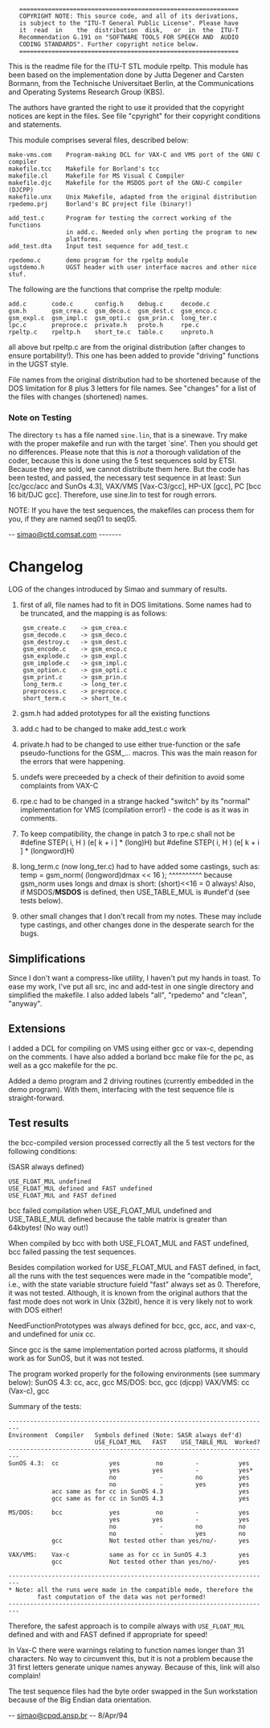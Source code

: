        =============================================================
       COPYRIGHT NOTE: This source code, and all of its derivations,
       is subject to the "ITU-T General Public License". Please have
       it  read  in    the  distribution  disk,   or  in  the  ITU-T
       Recommendation G.191 on "SOFTWARE TOOLS FOR SPEECH AND  AUDIO
       CODING STANDARDS". Further copyright notice below.
       =============================================================

This is the readme file for the ITU-T STL module rpeltp. This module has
been based on the implementation done by Jutta Degener and Carsten Bormann,
from the Technische Universitaet Berlin, at the Communications and
Operating Systems Research Group (KBS).

The authors have granted the right to use it provided that the copyright
notices are kept in the files. See file "cpyright" for their copyright
conditions and statements.

This module comprises several files, described below:
```
make-vms.com    Program-making DCL for VAX-C and VMS port of the GNU C compiler
makefile.tcc    Makefile for Borland's tcc
makefile.cl     Makefile for MS Visual C Compiler
makefile.djc    Makefile for the MSDOS port of the GNU-C compiler (DJCPP)
makefile.unx    Unix Makefile, adapted from the original distribution
rpedemo.prj     Borland's BC project file (binary!)

add_test.c      Program for testing the correct working of the functions
                in add.c. Needed only when porting the program to new
                platforms.
add_test.dta    Input test sequence for add_test.c

rpedemo.c       demo program for the rpeltp module
ugstdemo.h      UGST header with user interface macros and other nice stuf.
```

The following are the functions that comprise the rpeltp module:
```
add.c       code.c      config.h    debug.c     decode.c
gsm.h       gsm_crea.c  gsm_deco.c  gsm_dest.c  gsm_enco.c
gsm_expl.c  gsm_impl.c  gsm_opti.c  gsm_prin.c  long_ter.c
lpc.c       preproce.c  private.h   proto.h     rpe.c
rpeltp.c    rpeltp.h    short_te.c  table.c     unproto.h
```

all above but rpeltp.c are from the original distribution (after changes to
ensure portability!). This one has been added to provide "driving" functions
in the UGST style.

File names from the original distribution had to be shortened because of the
DOS limitation for 8 plus 3 letters for file names. See "changes" for a
list of the files with changes (shortened) names.

### Note on Testing
The directory `ts` has a file named `sine.lin`, that is a sinewave. Try make with
the proper makefile and run with the target `sine'. Then you should get no
differences. Please note that this is *not* a thorough validation of the
coder, because this is done using the 5 test sequences sold by ETSI. Because
they are sold, we cannot distribute them here. But the code has been tested,
and passed, the necessary test sequence in at least: Sun [cc/gcc/acc and
SunOs 4.3], VAX/VMS [Vax-C3/gcc], HP-UX [gcc], PC [bcc 16 bit/DJC gcc].
Therefore, use sine.lin to test for rough errors.

NOTE: If you have the test sequences, the makefiles can process them for you,
if they are named seq01 to seq05.

-- <simao@ctd.comsat.com> -------


# Changelog

LOG of the changes introduced by Simao and summary of results.

1. first of all, file names had to fit in DOS limitations. Some names had
   to be truncated, and the mapping is as follows:
```
	gsm_create.c    -> gsm_crea.c
	gsm_decode.c    -> gsm_deco.c
	gsm_destroy.c   -> gsm_dest.c
	gsm_encode.c    -> gsm_enco.c
	gsm_explode.c   -> gsm_expl.c
	gsm_implode.c   -> gsm_impl.c
	gsm_option.c    -> gsm_opti.c
	gsm_print.c     -> gsm_prin.c
	long_term.c     -> long_ter.c
	preprocess.c    -> preproce.c
	short_term.c    -> short_te.c
```

2. gsm.h had added prototypes for all the existing functions

3. add.c had to be changed to make add_test.c work

4. private.h had to be changed to use either true-function or the safe
   pseudo-functions for the GSM_... macros. This was the main reason for
   the errors that were happening.

5. undefs were preceeded by a check of their definition to avoid some
   complaints from VAX-C

6. rpe.c had to be changed in a strange hacked "switch" by its "normal"
   implementation for VMS (compilation error!) -  the code is as it was
   in comments.

7. To keep compatibility, the change in patch 3 to rpe.c
   shall not be
   #define STEP( i, H )    (e[ k + i ] * (long)H)
   but
   #define STEP( i, H )    (e[ k + i ] * (longword)H)

8. long_term.c (now long_ter.c) had to have added some castings, such
   as:
      temp = gsm_norm( (longword)dmax << 16 );
                       ^^^^^^^^^^
   because gsm_norm uses longs and dmax is short: (short)<<16 = 0 always!
   Also, if MSDOS/__MSDOS__ is defined, then USE_TABLE_MUL is
   #undef'd (see tests below).

9. other small changes that I don't recall from my notes. These may include
   type castings, and other changes done in the desperate search for the bugs.


## Simplifications

Since I don't want a compress-like utility, I haven't put my hands in toast.
To ease my work, I've put all src, inc and add-test in one single directory
and simplified the makefile. I also added labels "all", "rpedemo" and "clean",
"anyway".


## Extensions

I added a DCL for compiling on VMS using either gcc or vax-c, depending on
the comments. I have also added a borland bcc make file for the pc, as well
as a gcc makefile for the pc.

Added a demo program and 2 driving routines (currently embedded in the demo
program). With them, interfacing with the test sequence file is
straight-forward.


## Test results

the bcc-compiled version processed correctly all the 5 test vectors for
the following conditions:

(SASR always defined)
```
USE_FLOAT_MUL undefined
USE_FLOAT_MUL defined and FAST undefined
USE_FLOAT_MUL and FAST defined
```

bcc failed compilation when USE_FLOAT_MUL undefined and USE_TABLE_MUL defined
because the table matrix is greater than 64kbytes! (No way out!)

When compiled by bcc with both USE_FLOAT_MUL and FAST undefined, bcc
failed passing the test sequences.

Besides compilation worked for USE_FLOAT_MUL and FAST defined, in fact, all
the runs with the test sequences were made in the "compatible mode", i.e.,
with the state variable structure fuield "fast" always set as 0. Therefore,
it was not tested. Although, it is known from the original authors that
the fast mode does not work in Unix (32bit), hence it is very likely not
to work with DOS either!

NeedFunctionPrototypes was always defined for bcc, gcc, acc, and vax-c,
and undefined for unix cc.

Since gcc is the same implementation ported across platforms, it should
work as for SunOS, but it was not tested.

The program worked properly for the following environments (see summary below):
SunOS 4.3:	cc, acc, gcc
MS/DOS: 	bcc, gcc (djcpp)
VAX/VMS: 	cc (Vax-c), gcc

Summary of the tests:
```
-------------------------------------------------------------------------
Environment  Compiler   Symbols defined (Note: SASR always def'd)
                        USE_FLOAT_MUL	FAST    USE_TABLE_MUL  Worked?
-------------------------------------------------------------------------
SunOS 4.3:  cc              yes          no         -           yes
                            yes         yes         -           yes*
                            no            -         no          yes
                            no            -         yes         yes
            acc same as for cc in SunOS 4.3                     yes
            gcc same as for cc in SunOS 4.3                     yes

MS/DOS:     bcc             yes          no         -           yes
                            yes         yes         -           yes
                            no            -         no          no
                            no            -         yes         no
            gcc             Not tested other than yes/no/-      yes

VAX/VMS:    Vax-c           same as for cc in SunOS 4.3         yes
            gcc             Not tested other than yes/no/-      yes

-------------------------------------------------------------------------
* Note: all the runs were made in the compatible mode, therefore the
        fast computation of the data was not performed!
-------------------------------------------------------------------------
```

Therefore, the safest approach is to compile always with `USE_FLOAT_MUL`
defined and with and FAST defined if appropriate for speed!

In Vax-C there were warnings relating to function names longer than 31
characters. No way to circumvent this, but it is not a problem because the
31 first letters generate unique names anyway. Because of this, link will
also complain!

The test sequence files had the byte order swapped in the Sun workstation
because of the Big Endian data orientation.

-- <simao@cpqd.ansp.br> -- 8/Apr/94

